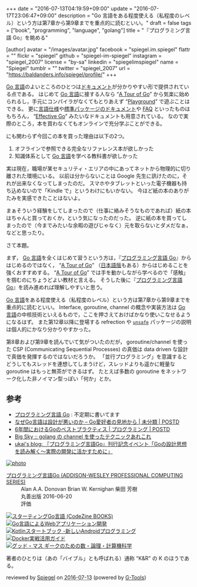 +++
date = "2016-07-13T04:19:59+09:00"
update = "2016-07-17T23:06:47+09:00"
description = "Go 言語をある程度使える（私程度のレベル）という方は第7章から第9章までを重点的に読むといい。"
draft = false
tags = ["book", "programming", "language", "golang"]
title = "『プログラミング言語 Go』を眺める"

[author]
  avatar = "/images/avatar.jpg"
  facebook = "spiegel.im.spiegel"
  flattr = ""
  flickr = "spiegel"
  github = "spiegel-im-spiegel"
  instagram = "spiegel_2007"
  license = "by-sa"
  linkedin = "spiegelimspiegel"
  name = "Spiegel"
  tumblr = ""
  twitter = "spiegel_2007"
  url = "https://baldanders.info/spiegel/profile/"
+++

[Go 言語]のよいところのひとつは[ドキュメント](http://golang-jp.org/doc/ "")が分かりやすい形で提供されている点である。
はじめて [Go 言語]に接する人なら “[A Tour of Go]” から気楽に始められるし，手元にコンパイラがなくてもとりあえず “[Playground](https://play.golang.org/ "The Go Playground")” で遊ぶことはできる。
更に[言語仕様](https://golang.org/ref/spec)や[標準パッケージのドキュメント](https://golang.org/pkg/)や [FAQ](https://golang.org/doc/faq) といったものはもちろん， “[Effective Go](https://golang.org/doc/effective_go.html)” みたいなドキュメントも用意されている。
なので実際のところ，本を買わなくてもオンラインで充分学ぶことができる。

にも関わらず今回この本を買った理由は以下の2つ。

1. オフラインで参照できる完全なリファレンス本が欲しかった
2. 知識体系として [Go 言語]を学べる教科書が欲しかった

実は現在，職場が某セキュリティ・エリアの中にあってネットから物理的に切り離された環境にいる。
以前は分からないことは Google 先生に訊けたのに，それが出来なくなってしまったのだ。
スマホやタブレットといった電子機器も持ち込めないので「Kindle で」というわけにもいかない。
今ほど紙の本のありがたみを実感できたことはないよ。

まぁそういう経験をしてしまったので（仕事に絡みそうなものであれば）紙の本はちゃんと買っておくか，という気になったのだった。
逆に紙の本を買ってしまったので（今までみたいな余暇の遊びじゃなく）元を取らないとダメだなぁ，などと思ったり。

さて本題。

まず， [Go 言語]を全くはじめて習うという方は，『[プログラミング言語 Go]』からはじめるのではなく， “[A Tour of Go]” （[日本語版](https://go-tour-jp.appspot.com/)もある）からはじめることを強くおすすめする。
“[A Tour of Go]” では手を動かしながら学べるので「感触」を掴むのにちょうどよい教材と言える。
そうした後に『[プログラミング言語 Go]』を読み進めれば理解しやすいと思う。

[Go 言語]をある程度使える（私程度のレベル）という方は第7章から第9章までを重点的に読むといい。
Interface, goroutine, channel の概念や実装方法は [Go 言語]の中核技術といえるもので，ここを押さえておけばかなり使いこなせるようになるはず。
また第12章以降に登場する refrection や [`unsafe`](https://golang.org/pkg/unsafe/) パッケージの説明は個人的にかなり分かりやすかった。

第8章および第9章を読んでいて気がついたのだが， goroutine/channel を使った CSP (Communicating Sequential Processes) の真価は data driven な設計で真価を発揮するのではないだろうか。
「並行プログラミング」を意識するとどうしてもスレッドを連想してしまうけど，スレッドよりも遥かに軽量な goroutine はもっと無茶ができるはず。
たとえば多数の goroutine をネットワーク化した非ノイマン型っぽい「何か」とか。

## 参考

- [プログラミング言語 Go](/golang/) : 不定期に書いてます
- [なぜGo言語は設計が悪いのか – Go愛好者の見地から | 未分類 | POSTD](http://postd.cc/why-go-is-a-poorly-designed-language/)
- [6年間におけるGoのベストプラクティス | プログラミング | POSTD](http://postd.cc/go-best-practices-2016/)
- [Big Sky :: golang の channel を使ったテクニックあれこれ](http://mattn.kaoriya.net/software/lang/go/20160706165757.htm)
- [ukai's blog: 『プログラミング言語Go』刊行記念イベント「Goの設計思想を読み解く～実際の開発に活かすために」](http://blogger.ukai.org/2016/07/gogo.html)

[Go 言語]: https://golang.org/ "The Go Programming Language"
[A Tour of Go]: https://tour.golang.org/
[プログラミング言語 Go]: https://www.amazon.co.jp/exec/obidos/ASIN/4621300253/baldandersinf-22/ "プログラミング言語Go (ADDISON-WESLEY PROFESSIONAL COMPUTING SERIES) : Alan A.A. Donovan, Brian W. Kernighan, 柴田 芳樹 : 本 : Amazon"

<div class="hreview" ><a class="item url" href="https://www.amazon.co.jp/exec/obidos/ASIN/4621300253/baldandersinf-22/"><img src="https://images-fe.ssl-images-amazon.com/images/I/410V3ulwP5L._SL160_.jpg" alt="photo" class="photo"  /></a><dl ><dt class="fn"><a class="item url" href="https://www.amazon.co.jp/exec/obidos/ASIN/4621300253/baldandersinf-22/">プログラミング言語Go (ADDISON-WESLEY PROFESSIONAL COMPUTING SERIES)</a></dt><dd>Alan A.A. Donovan Brian W. Kernighan 柴田 芳樹 </dd><dd>丸善出版 2016-06-20</dd><dd>評価<abbr class="rating" title="5"><img src="https://images-fe.ssl-images-amazon.com/images/G/01/detail/stars-5-0.gif" alt="" /></abbr> </dd></dl><p class="similar"><a href="https://www.amazon.co.jp/exec/obidos/ASIN/4798142417/baldandersinf-22/" target="_top"><img src="https://images-fe.ssl-images-amazon.com/images/P/4798142417.09._SCTHUMBZZZ_.jpg"  alt="スターティングGo言語 (CodeZine BOOKS)"  /></a> <a href="https://www.amazon.co.jp/exec/obidos/ASIN/4873117526/baldandersinf-22/" target="_top"><img src="https://images-fe.ssl-images-amazon.com/images/P/4873117526.09._SCTHUMBZZZ_.jpg"  alt="Go言語によるWebアプリケーション開発"  /></a> <a href="https://www.amazon.co.jp/exec/obidos/ASIN/4865940391/baldandersinf-22/" target="_top"><img src="https://images-fe.ssl-images-amazon.com/images/P/4865940391.09._SCTHUMBZZZ_.jpg"  alt="Kotlinスタートブック -新しいAndroidプログラミング"  /></a> <a href="https://www.amazon.co.jp/exec/obidos/ASIN/4839959234/baldandersinf-22/" target="_top"><img src="https://images-fe.ssl-images-amazon.com/images/P/4839959234.09._SCTHUMBZZZ_.jpg"  alt="Docker実戦活用ガイド"  /></a> <a href="https://www.amazon.co.jp/exec/obidos/ASIN/4274218961/baldandersinf-22/" target="_top"><img src="https://images-fe.ssl-images-amazon.com/images/P/4274218961.09._SCTHUMBZZZ_.jpg"  alt="グッド・マス ギークのための数・論理・計算機科学"  /></a> </p>
<p class="description">著者のひとりは（あの「バイブル」とも呼ばれる）通称 “K&amp;R” の K のほうである。</p>
<p class="gtools" >reviewed by <a href='#maker' class='reviewer'>Spiegel</a> on <abbr class="dtreviewed" title="2016-07-13">2016-07-13</abbr> (powered by <a href="http://www.goodpic.com/mt/aws/index.html" >G-Tools</a>)</p>
</div>
